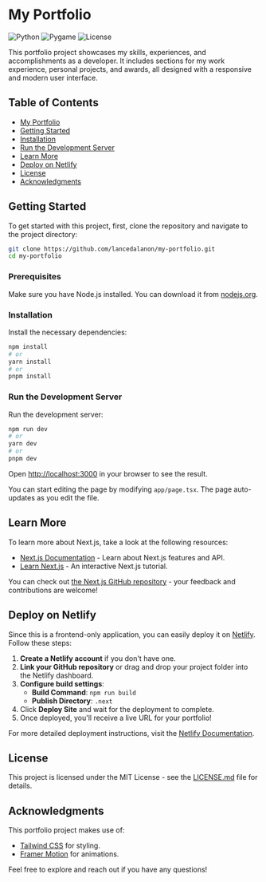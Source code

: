 # My Portfolio

![Python](https://img.shields.io/badge/Python-3.10-blue)
![Pygame](https://img.shields.io/badge/Pygame-2.1.3-orange)
![License](https://img.shields.io/badge/license-MIT-blue.svg)

This portfolio project showcases my skills, experiences, and accomplishments as a developer. It includes sections for my work experience, personal projects, and awards, all designed with a responsive and modern user interface.

## Table of Contents
- [My Portfolio](#my-portfolio)
- [Getting Started](#getting-started)
- [Installation](#installation)
- [Run the Development Server](#run-the-development-server)
- [Learn More](#learn-more)
- [Deploy on Netlify](#deploy-on-netlify)
- [License](#license)
- [Acknowledgments](#acknowledgments)

## Getting Started

To get started with this project, first, clone the repository and navigate to the project directory:

```bash
git clone https://github.com/lancedalanon/my-portfolio.git
cd my-portfolio
```

### Prerequisites

Make sure you have Node.js installed. You can download it from [nodejs.org](https://nodejs.org/).

### Installation

Install the necessary dependencies:

```bash
npm install
# or
yarn install
# or
pnpm install
```

### Run the Development Server

Run the development server:

```bash
npm run dev
# or
yarn dev
# or
pnpm dev
```

Open [http://localhost:3000](http://localhost:3000) in your browser to see the result.

You can start editing the page by modifying `app/page.tsx`. The page auto-updates as you edit the file.

## Learn More

To learn more about Next.js, take a look at the following resources:

- [Next.js Documentation](https://nextjs.org/docs) - Learn about Next.js features and API.
- [Learn Next.js](https://nextjs.org/learn) - An interactive Next.js tutorial.

You can check out [the Next.js GitHub repository](https://github.com/vercel/next.js) - your feedback and contributions are welcome!

## Deploy on Netlify

Since this is a frontend-only application, you can easily deploy it on [Netlify](https://www.netlify.com/). Follow these steps:

1. **Create a Netlify account** if you don't have one.
2. **Link your GitHub repository** or drag and drop your project folder into the Netlify dashboard.
3. **Configure build settings**:
   - **Build Command**: `npm run build`
   - **Publish Directory**: `.next`
4. Click **Deploy Site** and wait for the deployment to complete.
5. Once deployed, you'll receive a live URL for your portfolio!

For more detailed deployment instructions, visit the [Netlify Documentation](https://docs.netlify.com/get-started/).

## License

This project is licensed under the MIT License - see the [LICENSE.md](LICENSE.md) file for details.

## Acknowledgments

This portfolio project makes use of:

- [Tailwind CSS](https://tailwindcss.com) for styling.
- [Framer Motion](https://www.framer.com/motion/) for animations.

Feel free to explore and reach out if you have any questions!

